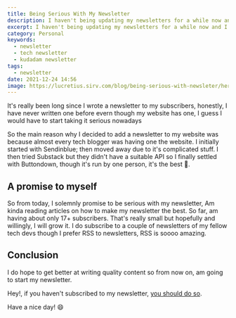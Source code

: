 ```yaml
---
title: Being Serious With My Newsletter
description: I haven't being updating my newsletters for a while now and I feel I must start to take it serious
excerpt: I haven't being updating my newsletters for a while now and I feel I must start to take it serious
category: Personal
keywords:
  - newsletter
  - tech newsletter
  - kudadam newsletter
tags:
  - newsletter
date: 2021-12-24 14:56
image: https://lucretius.sirv.com/blog/being-serious-with-newsleter/hero.jpg
---
```


<p class="intro">
    It's really been long since I wrote a newsletter to my subscribers, honestly, I have never written one before evern though my website has one, I guess  I would have to start taking it serious nowadays
</p>

So the main reason why I decided to add a newsletter to my website was because almost every tech blogger was having one the website. I initially started with Sendinblue; then moved away due to it's complicated stuff. I then tried Substack but they didn't have a suitable API so I finally settled with Buttondown, though it's run by one person, it's the best :clap:.

## A promise to myself 

So from today, I solemnly promise to be serious with my newsletter, Am kinda reading articles on how to make my newsletter the best. So far, am having about only 17+ subscribers. That's really small but hopefully and willingly, I will grow it. I do subscribe to a couple of newsletters of my fellow tech devs though I prefer RSS to newsletters, RSS is soooo amazing.



## Conclusion

I do hope to get better at writing quality content so from now on, am going to start my newsletter.

Hey!, if you haven't subscribed to my newsletter, [you should do so](https://www.buttondown.email/lucretius).

Have a nice day! :smile:

